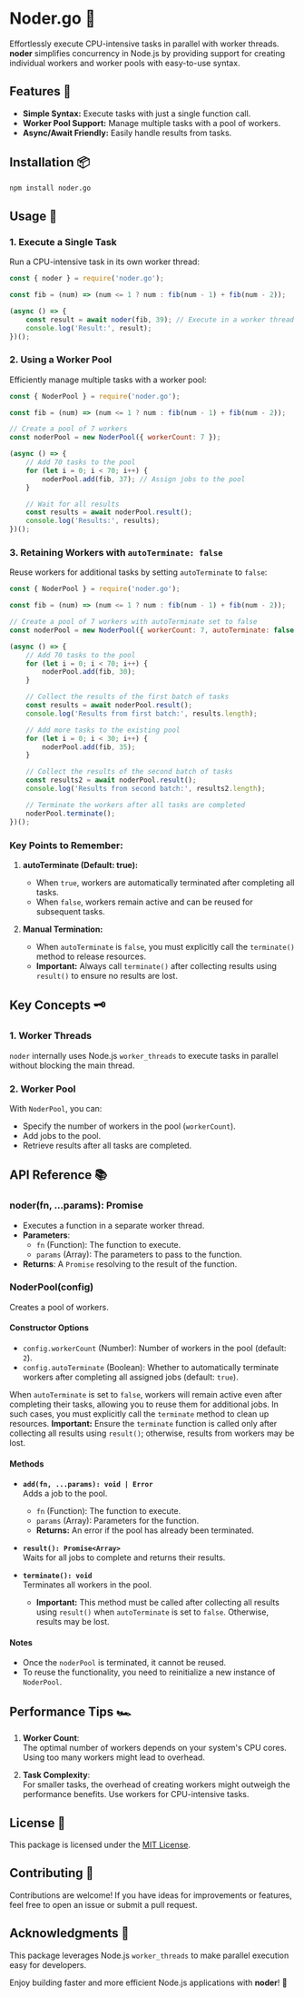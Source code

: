 # Noder.go 🧵  
Effortlessly execute CPU-intensive tasks in parallel with worker threads.  
**noder** simplifies concurrency in Node.js by providing support for creating individual workers and worker pools with easy-to-use syntax.  

## Features 🚀  
- **Simple Syntax:** Execute tasks with just a single function call.  
- **Worker Pool Support:** Manage multiple tasks with a pool of workers.  
- **Async/Await Friendly:** Easily handle results from tasks.  


## Installation 📦  
```bash
npm install noder.go
```

## Usage 📖  

### 1. Execute a Single Task  
Run a CPU-intensive task in its own worker thread:  
```javascript
const { noder } = require('noder.go');

const fib = (num) => (num <= 1 ? num : fib(num - 1) + fib(num - 2));

(async () => {
    const result = await noder(fib, 39); // Execute in a worker thread
    console.log('Result:', result);
})();
```

### 2. Using a Worker Pool  
Efficiently manage multiple tasks with a worker pool:  
```javascript
const { NoderPool } = require('noder.go');

const fib = (num) => (num <= 1 ? num : fib(num - 1) + fib(num - 2));

// Create a pool of 7 workers
const noderPool = new NoderPool({ workerCount: 7 });

(async () => {
    // Add 70 tasks to the pool
    for (let i = 0; i < 70; i++) {
        noderPool.add(fib, 37); // Assign jobs to the pool
    }

    // Wait for all results
    const results = await noderPool.result();
    console.log('Results:', results);
})();
```

### 3. Retaining Workers with `autoTerminate: false`  
Reuse workers for additional tasks by setting `autoTerminate` to `false`:  
```javascript
const { NoderPool } = require('noder.go');

const fib = (num) => (num <= 1 ? num : fib(num - 1) + fib(num - 2));

// Create a pool of 7 workers with autoTerminate set to false
const noderPool = new NoderPool({ workerCount: 7, autoTerminate: false });

(async () => {
    // Add 70 tasks to the pool
    for (let i = 0; i < 70; i++) {
        noderPool.add(fib, 30);
    }

    // Collect the results of the first batch of tasks
    const results = await noderPool.result();
    console.log('Results from first batch:', results.length);

    // Add more tasks to the existing pool
    for (let i = 0; i < 30; i++) {
        noderPool.add(fib, 35);
    }

    // Collect the results of the second batch of tasks
    const results2 = await noderPool.result();
    console.log('Results from second batch:', results2.length);

    // Terminate the workers after all tasks are completed
    noderPool.terminate();
})();
```

### Key Points to Remember:  
1. **autoTerminate (Default: true):**  
   - When `true`, workers are automatically terminated after completing all tasks.  
   - When `false`, workers remain active and can be reused for subsequent tasks.  

2. **Manual Termination:**  
   - When `autoTerminate` is `false`, you must explicitly call the `terminate()` method to release resources.  
   - **Important:** Always call `terminate()` after collecting results using `result()` to ensure no results are lost.  


## Key Concepts 🗝️  

### 1. **Worker Threads**  
`noder` internally uses Node.js `worker_threads` to execute tasks in parallel without blocking the main thread.  

### 2. **Worker Pool**  
With `NoderPool`, you can:  
- Specify the number of workers in the pool (`workerCount`).  
- Add jobs to the pool.  
- Retrieve results after all tasks are completed.  

## API Reference 📚  

### **noder(fn, ...params): Promise**  
- Executes a function in a separate worker thread.  
- **Parameters**:  
  - `fn` (Function): The function to execute.  
  - `params` (Array): The parameters to pass to the function.  
- **Returns**: A `Promise` resolving to the result of the function.  


### **NoderPool(config)**  
Creates a pool of workers.  

#### **Constructor Options**  
- `config.workerCount` (Number): Number of workers in the pool (default: `2`).  
- `config.autoTerminate` (Boolean): Whether to automatically terminate workers after completing all assigned jobs (default: `true`).  

When `autoTerminate` is set to `false`, workers will remain active even after completing their tasks, allowing you to reuse them for additional jobs. In such cases, you must explicitly call the `terminate` method to clean up resources. **Important:** Ensure the `terminate` function is called only after collecting all results using `result()`; otherwise, results from workers may be lost.

#### **Methods**  
- **`add(fn, ...params): void | Error`**  
  Adds a job to the pool.  
  - `fn` (Function): The function to execute.  
  - `params` (Array): Parameters for the function.  
  - **Returns:** An error if the pool has already been terminated.  

- **`result(): Promise<Array>`**  
  Waits for all jobs to complete and returns their results.  

- **`terminate(): void`**  
  Terminates all workers in the pool.  
  - **Important:** This method must be called after collecting all results using `result()` when `autoTerminate` is set to `false`. Otherwise, results may be lost.  

#### **Notes**  
- Once the `noderPool` is terminated, it cannot be reused.  
- To reuse the functionality, you need to reinitialize a new instance of `NoderPool`.  

## Performance Tips 🏎️  

1. **Worker Count**:  
   The optimal number of workers depends on your system's CPU cores. Using too many workers might lead to overhead.  

2. **Task Complexity**:  
   For smaller tasks, the overhead of creating workers might outweigh the performance benefits. Use workers for CPU-intensive tasks.  

## License 📝  
This package is licensed under the [MIT License](./LICENSE).  

## Contributing 🤝  
Contributions are welcome! If you have ideas for improvements or features, feel free to open an issue or submit a pull request.  

## Acknowledgments 🙌  
This package leverages Node.js `worker_threads` to make parallel execution easy for developers.  

Enjoy building faster and more efficient Node.js applications with **noder**! 🚀  
